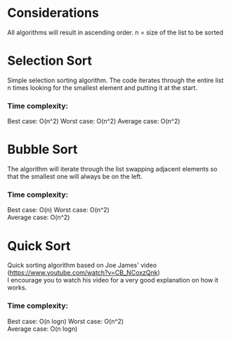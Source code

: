 # Considerations

All algorithms will result in ascending order.
n = size of the list to be sorted

# Selection Sort

Simple selection sorting algorithm. The code iterates through the entire list n times looking for the smallest element and putting it at the start.

### Time complexity:  
Best case: O(n^2)
Worst case: O(n^2)
Average case: O(n^2)

# Bubble Sort

The algorithm will iterate through the list swapping adjacent elements so that the smallest one will always be on the left.

### Time complexity:  
Best case: O(n)
Worst case: O(n^2)  
Average case: O(n^2)

# Quick Sort

Quick sorting algorithm based on Joe James' video (https://www.youtube.com/watch?v=CB_NCoxzQnk)  
I encourage you to watch his video for a very good explanation on how it works.

### Time complexity:  
Best case: O(n logn)
Worst case: O(n^2)  
Average case: O(n logn)
